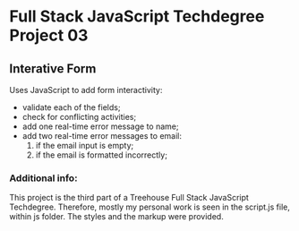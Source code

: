 # Full Stack JavaScript Techdegree Project 03

## Interative Form
Uses JavaScript to add form interactivity:
- validate each of the fields;
- check for conflicting activities;
- add one real-time error message to name;
- add two real-time error messages to email:
    1. if the email input is empty;
    2. if the email is formatted incorrectly;

### Additional info:
This project is the third part of a Treehouse Full Stack JavaScript Techdegree. Therefore, mostly my personal work is seen in the script.js file, within js folder. The styles and the markup were provided.